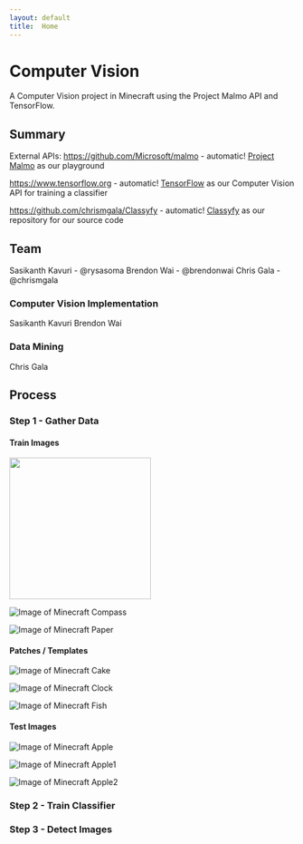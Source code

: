 ```yaml
---
layout: default
title:  Home
---
```


# Computer Vision
A Computer Vision project in Minecraft using the Project Malmo API and TensorFlow.


## Summary
External APIs:
https://github.com/Microsoft/malmo - automatic!
[Project Malmo](https://github.com/Microsoft/malmo) as our playground

https://www.tensorflow.org - automatic!
[TensorFlow](https://www.tensorflow.org) as our Computer Vision API for training a classifier

https://github.com/chrismgala/Classyfy - automatic!
[Classyfy](https://github.com/chrismgala/Classyfy) as our repository for our source code


## Team
Sasikanth Kavuri - @rysasoma
Brendon Wai - @brendonwai
Chris Gala - @chrismgala

### Computer Vision Implementation
Sasikanth Kavuri
Brendon Wai

### Data Mining
Chris Gala


## Process
### Step 1 - Gather Data

#### Train Images
<img src="https://raw.githubusercontent.com/chrismgala/Classyfy/master/data/train/bed.png" width="250" height="250"/>

![Image of Minecraft Compass](https://raw.githubusercontent.com/chrismgala/Classyfy/master/data/train/compass.png)

![Image of Minecraft Paper](https://raw.githubusercontent.com/chrismgala/Classyfy/master/data/train/paper.png)

#### Patches / Templates
![Image of Minecraft Cake](https://raw.githubusercontent.com/chrismgala/Classyfy/master/data/templates/cake.png)

![Image of Minecraft Clock](https://raw.githubusercontent.com/chrismgala/Classyfy/master/data/templates/clock.png)

![Image of Minecraft Fish](https://raw.githubusercontent.com/chrismgala/Classyfy/master/data/templates/fish.png)

#### Test Images
![Image of Minecraft Apple](https://raw.githubusercontent.com/chrismgala/Classyfy/master/data/test/apple1.png)

![Image of Minecraft Apple1](https://raw.githubusercontent.com/chrismgala/Classyfy/master/data/test/apple2.png)

![Image of Minecraft Apple2](https://raw.githubusercontent.com/chrismgala/Classyfy/master/data/test/apple3.png)


### Step 2 - Train Classifier


### Step 3 - Detect Images
